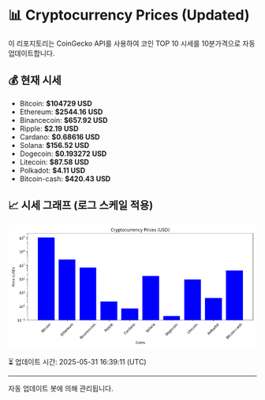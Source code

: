 
# 📊 Cryptocurrency Prices (Updated)

이 리포지토리는 CoinGecko API를 사용하여 코인 TOP 10 시세를 10분가격으로 자동 업데이트합니다.

## 💰 현재 시세
- Bitcoin: **$104729 USD**
- Ethereum: **$2544.16 USD**
- Binancecoin: **$657.92 USD**
- Ripple: **$2.19 USD**
- Cardano: **$0.68616 USD**
- Solana: **$156.52 USD**
- Dogecoin: **$0.193272 USD**
- Litecoin: **$87.58 USD**
- Polkadot: **$4.11 USD**
- Bitcoin-cash: **$420.43 USD**

## 📈 시세 그래프 (로그 스케일 적용)
![Crypto Prices](crypto_prices.png)

⏳ 업데이트 시간: 2025-05-31 16:39:11 (UTC)

---
자동 업데이트 봇에 의해 관리됩니다.

